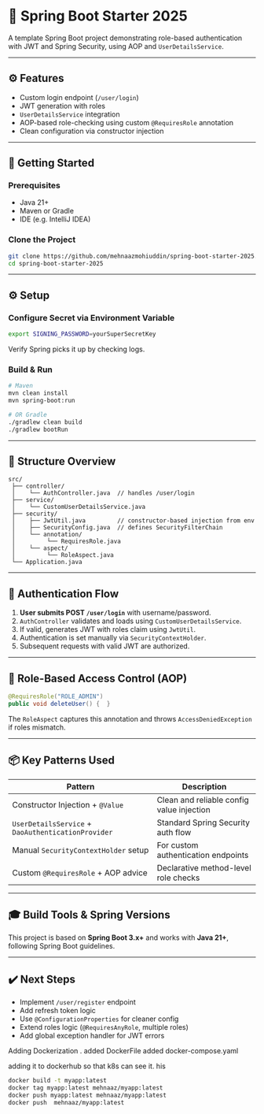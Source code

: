 # 🔐 Spring Boot Starter 2025

A template Spring Boot project demonstrating role-based authentication with JWT and Spring Security, using AOP and `UserDetailsService`.

---

## ⚙️ Features

- Custom login endpoint (`/user/login`)
- JWT generation with roles
- `UserDetailsService` integration
- AOP-based role-checking using custom `@RequiresRole` annotation
- Clean configuration via constructor injection

---

## 🚀 Getting Started

### Prerequisites

- Java 21+
- Maven or Gradle
- IDE (e.g. IntelliJ IDEA)

### Clone the Project

```bash
git clone https://github.com/mehnaazmohiuddin/spring-boot-starter-2025.git
cd spring-boot-starter-2025
```

---

## ⚙️ Setup

### Configure Secret via Environment Variable

```bash
export SIGNING_PASSWORD=yourSuperSecretKey
```

Verify Spring picks it up by checking logs.

### Build & Run

```bash
# Maven
mvn clean install
mvn spring-boot:run

# OR Gradle
./gradlew clean build
./gradlew bootRun
```

---

## 🧩 Structure Overview

```
src/
 ├── controller/
 │    └── AuthController.java  // handles /user/login
 ├── service/
 │    └── CustomUserDetailsService.java
 ├── security/
 │    ├── JwtUtil.java         // constructor-based injection from env
 │    ├── SecurityConfig.java  // defines SecurityFilterChain
 │    └── annotation/
 │         └── RequiresRole.java
 │    └── aspect/
 │         └── RoleAspect.java
 └── Application.java
```

---

## 🔐 Authentication Flow

1. **User submits POST `/user/login`** with username/password.
2. `AuthController` validates and loads using `CustomUserDetailsService`.
3. If valid, generates JWT with roles claim using `JwtUtil`.
4. Authentication is set manually via `SecurityContextHolder`.
5. Subsequent requests with valid JWT are authorized.

---

## 🧠 Role-Based Access Control (AOP)

```java
@RequiresRole("ROLE_ADMIN")
public void deleteUser() {  }
```

The `RoleAspect` captures this annotation and throws `AccessDeniedException` if roles mismatch.

---

## 📦 Key Patterns Used

| Pattern             | Description                                              |
|---------------------|----------------------------------------------------------|
| Constructor Injection + `@Value` | Clean and reliable config value injection |
| `UserDetailsService` + `DaoAuthenticationProvider`  | Standard Spring Security auth flow       |
| Manual `SecurityContextHolder` setup     | For custom authentication endpoints     |
| Custom `@RequiresRole` + AOP advice      | Declarative method-level role checks    |

---

## 🎓 Build Tools & Spring Versions

This project is based on **Spring Boot 3.x+** and works with **Java 21+**, following Spring Boot guidelines.

---

## ✔️ Next Steps

- Implement `/user/register` endpoint
- Add refresh token logic
- Use `@ConfigurationProperties` for cleaner config
- Extend roles logic (`@RequiresAnyRole`, multiple roles)
- Add global exception handler for JWT errors



Adding Dockerization . 
added DockerFile 
added docker-compose.yaml 

adding it to dockerhub so that k8s can see it. his
```bash
docker build -t myapp:latest 
docker tag myapp:latest mehnaaz/myapp:latest
docker push myapp:latest mehnaaz/myapp:latest
docker push  mehnaaz/myapp:latest
```
